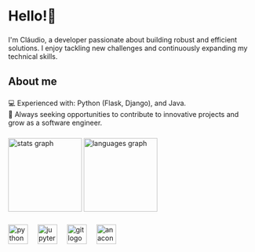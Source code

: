 <h1 align="left">Hello!👋</h1>

###

<p align="left">I'm Cláudio, a developer passionate about building robust and efficient solutions. I enjoy tackling new challenges and continuously expanding my technical skills.
</p>

###

<h2 align="left">About me</h2>

###

<p align="left">💻 Experienced with: Python (Flask, Django), and Java.<br>🎯 Always seeking opportunities to contribute to innovative projects and grow as a software engineer.</p>

###

<div align="left">
  <img src="https://github-readme-stats.vercel.app/api?username=Necro-ws&hide_title=false&hide_rank=false&show_icons=true&include_all_commits=true&count_private=true&disable_animations=false&theme=dark&locale=en&hide_border=false&order=1" height="150" alt="stats graph"  />
  <img src="https://github-readme-stats.vercel.app/api/top-langs?username=Necro-ws&locale=en&hide_title=false&layout=compact&card_width=320&langs_count=5&theme=dark&hide_border=false&order=2" height="150" alt="languages graph"  />
</div>

###

<div align="left">
  <img src="https://cdn.jsdelivr.net/gh/devicons/devicon/icons/python/python-original.svg" height="40" alt="python logo"  />
  <img width="12" />
  <img src="https://cdn.jsdelivr.net/gh/devicons/devicon/icons/jupyter/jupyter-original.svg" height="40" alt="jupyter logo"  />
  <img width="12" />
  <img src="https://cdn.jsdelivr.net/gh/devicons/devicon/icons/git/git-original.svg" height="40" alt="git logo"  />
  <img width="12" />
  <img src="https://cdn.jsdelivr.net/gh/devicons/devicon/icons/anaconda/anaconda-original.svg" height="40" alt="anaconda logo"  />
</div>

###
